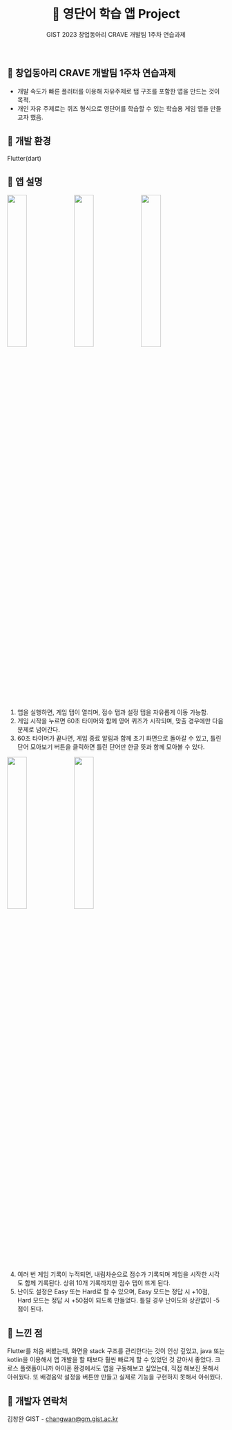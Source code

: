 <br />
<div align="center">
  <a href="https://github.com/othneildrew/Best-README-Template">
  </a>

  <h1 align="center">👶 영단어 학습 앱 Project</h1>

  <p align="center">
    GIST 2023 창업동아리 CRAVE 개발팀 1주차 연습과제
  <br />
  <br />
  <br />
  </p>
</div>

## :pushpin: 창업동아리 CRAVE 개발팀 1주차 연습과제

- 개발 속도가 빠른 플러터를 이용해 자유주제로 탭 구조를 포함한 앱을 만드는 것이 목적.  
- 개인 자유 주제로는 퀴즈 형식으로 영단어를 학습할 수 있는 학습용 게임 앱을 만들고자 했음.


## :pushpin: 개발 환경

Flutter(dart)

## :pushpin: 앱 설명

<img width="30%" src="https://github.com/changwann/crave_week1/assets/122224659/4c9acc12-ed14-4f1a-819b-3df712706c15">
<img width="30%" src="https://github.com/changwann/crave_week1/assets/122224659/0dce77d3-e4da-4241-b244-49312e58ec70">
<img width="30%" src="https://github.com/changwann/crave_week1/assets/122224659/db51e92a-20f5-4bca-9898-015d53539d6b">  

1. 앱을 실행하면, 게임 탭이 열리며, 점수 탭과 설정 탭을 자유롭게 이동 가능함.
2. 게임 시작을 누르면 60초 타이머와 함께 영어 퀴즈가 시작되며, 맞출 경우에만 다음 문제로 넘어간다.
3. 60초 타이머가 끝나면, 게임 종료 알림과 함께 초기 화면으로 돌아갈 수 있고, 틀린 단어 모아보기 버튼을 클릭하면 틀린 단어만 한글 뜻과 함께 모아볼 수 있다.

<img width="30%" src="https://github.com/changwann/crave_week1/assets/122224659/c827e416-13f7-4687-974d-240c062e6c59">
<img width="30%" src="https://github.com/changwann/crave_week1/assets/122224659/8278fcd0-912c-45ba-9837-947cfa903007">  

4. 여러 번 게임 기록이 누적되면, 내림차순으로 점수가 기록되며 게임을 시작한 시각도 함께 기록된다. 상위 10개 기록까지만 점수 탭이 뜨게 된다.
5. 난이도 설정은 Easy 또는 Hard로 할 수 있으며, Easy 모드는 정답 시 +10점, Hard 모드는 정답 시 +50점이 되도록 만들었다. 틀릴 경우 난이도와 상관없이 -5점이 된다.


## :pushpin: 느낀 점

Flutter를 처음 써봤는데, 화면을 stack 구조를 관리한다는 것이 인상 깊었고, java 또는 kotlin을 이용해서 앱 개발을 할 때보다 훨씬 빠르게 할 수 있었던 것 같아서 좋았다.
크로스 플랫폼이니까 아이폰 환경에서도 앱을 구동해보고 싶었는데, 직접 해보진 못해서 아쉬웠다. 또 배경음악 설정을 버튼만 만들고 실제로 기능을 구현하지 못해서 아쉬웠다.

## :pushpin: 개발자 연락처

김창완 GIST - changwan@gm.gist.ac.kr  
